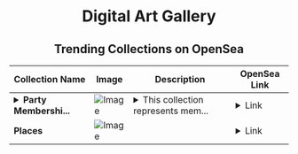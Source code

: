 <div align="center">

# Digital Art Gallery

## Trending Collections on OpenSea

| Collection Name                       | Image                                                                                     | Description                       | OpenSea Link                                                                                          |
|---------------------------------------|-------------------------------------------------------------------------------------------|-----------------------------------|--------------------------------------------------------------------------------------------------------|
| **<details><summary>Party Membershi...</summary>Party Memberships: OrbitCore</details>** | ![Image](https://i.seadn.io/s/raw/files/d927d3099257832e7e94bc703b32b1e5.png?w=500&auto=format?w=200&auto=format) | <details><summary>This collection represents mem...</summary>This collection represents memberships in the following Party: OrbitCore. Head to https://base.party.app/party/0x841bbf213f089141b13dfbbc8c6736eb9a616e65 to view the Party's latest activity.</details> | <details><summary>Link</summary>[Party Memberships: OrbitCore](https://opensea.io/collection/party-memberships-orbitcore-1)</details> |
| **Places** | ![Image](https://i.seadn.io/s/raw/files/961d0de3cf42cc20c34de327231bbbda.jpg?w=500&auto=format?w=200&auto=format) |  | <details><summary>Link</summary>[Places](https://opensea.io/collection/places-46)</details> |

</div>
